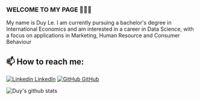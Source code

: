 
### WELCOME TO MY PAGE 👋👋👋
My name is Duy Le. I am currently pursuing a bachelor's degree in International Economics and am interested in a career in Data Science, with a focus on applications in Marketing, Human Resource and Consumer Behaviour<br>
## 📫 How to reach me: 

[![Linkedin](https://i.stack.imgur.com/gVE0j.png) LinkedIn](https://www.linkedin.com/in/duy-l%C3%AA-tr%E1%BA%A7n-38ba082ab/) [![GitHub](https://i.stack.imgur.com/tskMh.png) GitHub](https://github.com/btrduy) 



![Duy's github stats](https://github-readme-stats-git-masterrstaa-rickstaa.vercel.app/api?username=btrduy&show_icons=true&theme=tokyonight&hide=contribs,prs,issues)


